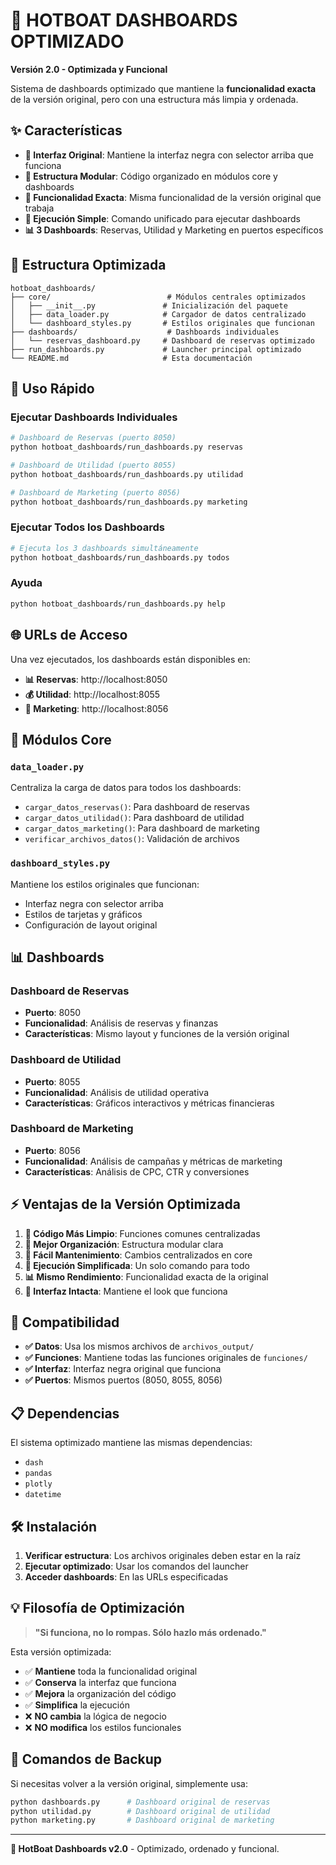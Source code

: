 # 🚤 HOTBOAT DASHBOARDS OPTIMIZADO

**Versión 2.0 - Optimizada y Funcional**

Sistema de dashboards optimizado que mantiene la **funcionalidad exacta** de la versión original, pero con una estructura más limpia y ordenada.

## ✨ Características

- **🎨 Interfaz Original**: Mantiene la interfaz negra con selector arriba que funciona
- **📂 Estructura Modular**: Código organizado en módulos core y dashboards
- **🔧 Funcionalidad Exacta**: Misma funcionalidad de la versión original que trabaja
- **🚀 Ejecución Simple**: Comando unificado para ejecutar dashboards
- **📊 3 Dashboards**: Reservas, Utilidad y Marketing en puertos específicos

## 📁 Estructura Optimizada

```
hotboat_dashboards/
├── core/                          # Módulos centrales optimizados
│   ├── __init__.py               # Inicialización del paquete
│   ├── data_loader.py            # Cargador de datos centralizado
│   └── dashboard_styles.py       # Estilos originales que funcionan
├── dashboards/                    # Dashboards individuales
│   └── reservas_dashboard.py     # Dashboard de reservas optimizado
├── run_dashboards.py             # Launcher principal optimizado
└── README.md                     # Esta documentación
```

## 🚀 Uso Rápido

### Ejecutar Dashboards Individuales

```bash
# Dashboard de Reservas (puerto 8050)
python hotboat_dashboards/run_dashboards.py reservas

# Dashboard de Utilidad (puerto 8055)  
python hotboat_dashboards/run_dashboards.py utilidad

# Dashboard de Marketing (puerto 8056)
python hotboat_dashboards/run_dashboards.py marketing
```

### Ejecutar Todos los Dashboards

```bash
# Ejecuta los 3 dashboards simultáneamente
python hotboat_dashboards/run_dashboards.py todos
```

### Ayuda

```bash
python hotboat_dashboards/run_dashboards.py help
```

## 🌐 URLs de Acceso

Una vez ejecutados, los dashboards están disponibles en:

- **📊 Reservas**: http://localhost:8050
- **💰 Utilidad**: http://localhost:8055  
- **📱 Marketing**: http://localhost:8056

## 🔧 Módulos Core

### `data_loader.py`
Centraliza la carga de datos para todos los dashboards:
- `cargar_datos_reservas()`: Para dashboard de reservas
- `cargar_datos_utilidad()`: Para dashboard de utilidad
- `cargar_datos_marketing()`: Para dashboard de marketing
- `verificar_archivos_datos()`: Validación de archivos

### `dashboard_styles.py`
Mantiene los estilos originales que funcionan:
- Interfaz negra con selector arriba
- Estilos de tarjetas y gráficos
- Configuración de layout original

## 📊 Dashboards

### Dashboard de Reservas
- **Puerto**: 8050
- **Funcionalidad**: Análisis de reservas y finanzas
- **Características**: Mismo layout y funciones de la versión original

### Dashboard de Utilidad  
- **Puerto**: 8055
- **Funcionalidad**: Análisis de utilidad operativa
- **Características**: Gráficos interactivos y métricas financieras

### Dashboard de Marketing
- **Puerto**: 8056
- **Funcionalidad**: Análisis de campañas y métricas de marketing
- **Características**: Análisis de CPC, CTR y conversiones

## ⚡ Ventajas de la Versión Optimizada

1. **🧹 Código Más Limpio**: Funciones comunes centralizadas
2. **📂 Mejor Organización**: Estructura modular clara
3. **🔧 Fácil Mantenimiento**: Cambios centralizados en core
4. **🚀 Ejecución Simplificada**: Un solo comando para todo
5. **📊 Mismo Rendimiento**: Funcionalidad exacta de la original
6. **🎨 Interfaz Intacta**: Mantiene el look que funciona

## 🔄 Compatibilidad

- **✅ Datos**: Usa los mismos archivos de `archivos_output/`
- **✅ Funciones**: Mantiene todas las funciones originales de `funciones/`
- **✅ Interfaz**: Interfaz negra original que funciona
- **✅ Puertos**: Mismos puertos (8050, 8055, 8056)

## 📋 Dependencias

El sistema optimizado mantiene las mismas dependencias:
- `dash`
- `pandas` 
- `plotly`
- `datetime`

## 🛠️ Instalación

1. **Verificar estructura**: Los archivos originales deben estar en la raíz
2. **Ejecutar optimizado**: Usar los comandos del launcher
3. **Acceder dashboards**: En las URLs especificadas

## 💡 Filosofía de Optimización

> **"Si funciona, no lo rompas. Sólo hazlo más ordenado."**

Esta versión optimizada:
- ✅ **Mantiene** toda la funcionalidad original
- ✅ **Conserva** la interfaz que funciona  
- ✅ **Mejora** la organización del código
- ✅ **Simplifica** la ejecución
- ❌ **NO cambia** la lógica de negocio
- ❌ **NO modifica** los estilos funcionales

## 🔗 Comandos de Backup

Si necesitas volver a la versión original, simplemente usa:
```bash
python dashboards.py      # Dashboard original de reservas
python utilidad.py        # Dashboard original de utilidad  
python marketing.py       # Dashboard original de marketing
```

---

**🚤 HotBoat Dashboards v2.0** - Optimizado, ordenado y funcional. 